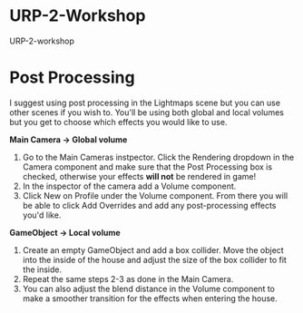 # URP-2-Workshop
URP-2-workshop








# Post Processing
I suggest using post processing in the Lightmaps scene but you can use other scenes if you wish to.
You'll be using both global and local volumes but you get to choose which effects you would like to use.

**Main Camera -> Global volume**
1. Go to the Main Cameras instpector. Click the Rendering dropdown in the Camera component and make sure that the Post Processing box is checked, otherwise your effects **will not** be rendered in game!
2. In the inspector of the camera add a Volume component.
3. Click New on Profile under the Volume component. From there you will be able to click Add Overrides and add any post-processing effects you'd like. 

**GameObject -> Local volume**
1. Create an empty GameObject and add a box collider. Move the object into the inside of the house and adjust the size of the box collider to fit the inside.
2. Repeat the same steps 2-3 as done in the Main Camera.
3. You can also adjust the blend distance in the Volume component to make a smoother transition for the effects when entering the house.
